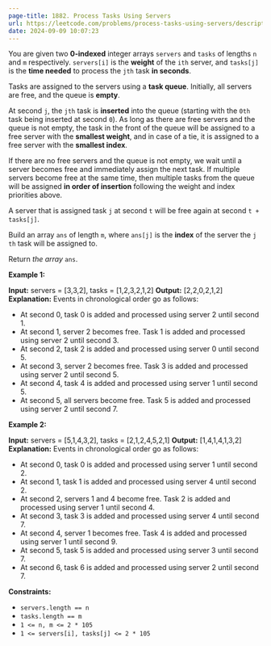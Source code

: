 ```yaml
---
page-title: 1882. Process Tasks Using Servers
url: https://leetcode.com/problems/process-tasks-using-servers/description/
date: 2024-09-09 10:07:23
---
```

You are given two **0-indexed** integer arrays `servers` and `tasks` of lengths `n`​​​​​​ and `m`​​​​​​ respectively. `servers[i]` is the **weight** of the `i​​​​​​th`​​​​ server, and `tasks[j]` is the **time needed** to process the `j​​​​​​th`​​​​ task **in seconds**.

Tasks are assigned to the servers using a **task queue**. Initially, all servers are free, and the queue is **empty**.

At second `j`, the `jth` task is **inserted** into the queue (starting with the `0th` task being inserted at second `0`). As long as there are free servers and the queue is not empty, the task in the front of the queue will be assigned to a free server with the **smallest weight**, and in case of a tie, it is assigned to a free server with the **smallest index**.

If there are no free servers and the queue is not empty, we wait until a server becomes free and immediately assign the next task. If multiple servers become free at the same time, then multiple tasks from the queue will be assigned **in order of insertion** following the weight and index priorities above.

A server that is assigned task `j` at second `t` will be free again at second `t + tasks[j]`.

Build an array `ans`​​​​ of length `m`, where `ans[j]` is the **index** of the server the `j​​​​​​th` task will be assigned to.

Return *the array* `ans`​​​​.

**Example 1:**

**Input:** servers = \[3,3,2\], tasks = \[1,2,3,2,1,2\]
**Output:** \[2,2,0,2,1,2\]
**Explanation:** Events in chronological order go as follows:
- At second 0, task 0 is added and processed using server 2 until second 1.
- At second 1, server 2 becomes free. Task 1 is added and processed using server 2 until second 3.
- At second 2, task 2 is added and processed using server 0 until second 5.
- At second 3, server 2 becomes free. Task 3 is added and processed using server 2 until second 5.
- At second 4, task 4 is added and processed using server 1 until second 5.
- At second 5, all servers become free. Task 5 is added and processed using server 2 until second 7.

**Example 2:**

**Input:** servers = \[5,1,4,3,2\], tasks = \[2,1,2,4,5,2,1\]
**Output:** \[1,4,1,4,1,3,2\]
**Explanation:** Events in chronological order go as follows: 
- At second 0, task 0 is added and processed using server 1 until second 2.
- At second 1, task 1 is added and processed using server 4 until second 2.
- At second 2, servers 1 and 4 become free. Task 2 is added and processed using server 1 until second 4. 
- At second 3, task 3 is added and processed using server 4 until second 7.
- At second 4, server 1 becomes free. Task 4 is added and processed using server 1 until second 9. 
- At second 5, task 5 is added and processed using server 3 until second 7.
- At second 6, task 6 is added and processed using server 2 until second 7.

**Constraints:**

-   `servers.length == n`
-   `tasks.length == m`
-   `1 <= n, m <= 2 * 105`
-   `1 <= servers[i], tasks[j] <= 2 * 105`